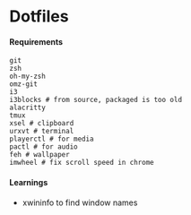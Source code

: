 # Dotfiles

#### Requirements

```
git
zsh
oh-my-zsh
omz-git
i3
i3blocks # from source, packaged is too old
alacritty
tmux
xsel # clipboard
urxvt # terminal
playerctl # for media
pactl # for audio
feh # wallpaper
imwheel # fix scroll speed in chrome
```


#### Learnings

- xwininfo to find window names
